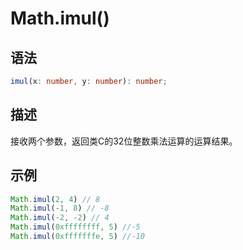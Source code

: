 # Math.imul() <Badge text="ES6"/>

## 语法

```ts
imul(x: number, y: number): number;
```

## 描述

接收两个参数，返回类C的32位整数乘法运算的运算结果。

## 示例

```js
Math.imul(2, 4) // 8
Math.imul(-1, 8) // -8
Math.imul(-2, -2) // 4
Math.imul(0xffffffff, 5) //-5
Math.imul(0xfffffffe, 5) //-10
```
